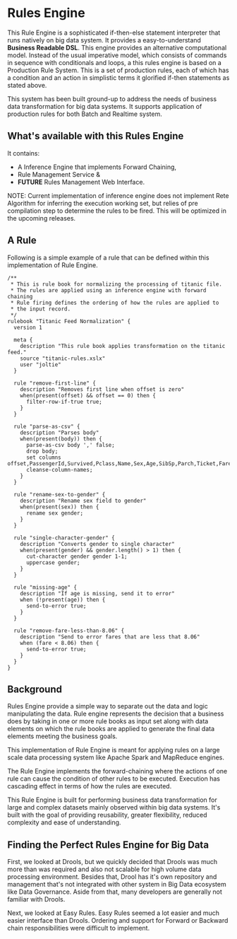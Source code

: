# Rules Engine

This Rule Engine is a sophisticated if-then-else statement interpreter that runs 
natively on big data system. It provides a easy-to-understand **Business Readable DSL**.
This engine provides an alternative computational model. Instead of the usual imperative model, 
which consists of commands in sequence with conditionals and loops, a this rules engine is based 
on a Production Rule System. This is a set of production rules, each of which has a condition and 
an action in simplistic terms it glorified if-then statements as stated above.

This system has been built ground-up to address the needs of business data transformation for big 
data systems. It supports application of production rules for both Batch and Realtime system. 

## What's available with this Rules Engine

It contains:

 * A Inference Engine that implements Forward Chaining,
 * Rule Management Service &
 * **FUTURE** Rules Management Web Interface. 
 
NOTE: Current implementation of inference engine does not implement
Rete Algorithm for inferring the execution working set,
but relies of pre compilation step to determine the rules to be fired.
This will be optimized in the upcoming releases. 

## A Rule

Following is a simple example of a rule that can be defined within this
implementation of Rule Engine.

```
/**
 * This is rule book for normalizing the processing of titanic file. 
 * The rules are applied using an inference engine with forward chaining
 * Rule firing defines the ordering of how the rules are applied to 
 * the input record.
 */
rulebook "Titanic Feed Normalization" {
  version 1

  meta {
    description "This rule book applies transformation on the titanic feed."
    source "titanic-rules.xslx"
    user "joltie"
  }

  rule "remove-first-line" {
    description "Removes first line when offset is zero"
    when(present(offset) && offset == 0) then {
      filter-row-if-true true;
    }
  }

  rule "parse-as-csv" {
    description "Parses body"
    when(present(body)) then {
      parse-as-csv body ',' false;
      drop body;
      set columns offset,PassengerId,Survived,Pclass,Name,Sex,Age,SibSp,Parch,Ticket,Fare,Cabin,Embarked;
      cleanse-column-names;
    }
  }

  rule "rename-sex-to-gender" {
    description "Rename sex field to gender"
    when(present(sex)) then {
      rename sex gender;
    }
  }

  rule "single-character-gender" {
    description "Converts gender to single character"
    when(present(gender) && gender.length() > 1) then {
      cut-character gender gender 1-1;
      uppercase gender;
    }
  }

  rule "missing-age" {
    description "If age is missing, send it to error"
    when (!present(age)) then {
      send-to-error true;
    }
  }
  
  rule "remove-fare-less-than-8.06" {
    description "Send to error fares that are less that 8.06"
    when (fare < 8.06) then {
      send-to-error true;
    }
  }
}
```


## Background

Rules Engine provide a simple way to separate out the data and logic manipulating the data.
Rule engine represents the decision that a business does by taking in one or more 
rule books as input set along with data
elements on which the rule books are applied to generate the final
data elements meeting the business goals.

This implementation of Rule Engine is meant for applying rules on
a large scale data processing system like Apache Spark and MapReduce engines.

The Rule Engine implements the forward-chaining where the actions of
one rule can cause the condition of other rules to be executed.
Execution has cascading effect in terms of how the rules are executed.

This Rule Engine is built for performing business data transformation
for large and complex datasets mainly observed within big data systems.
It's built with the goal of providing reusability, greater flexibility,
reduced complexity and ease of understanding.

## Finding the Perfect Rules Engine for Big Data

First, we looked at Drools, but we quickly decided that Drools was much
more than was required and also not scalable for high volume data processing
environment. Besides that, Drool has it's own repository and management
that's not integrated with other system in Big Data ecosystem like
Data Governance. Aside from that, many developers are generally not familiar
with Drools.

Next, we looked at Easy Rules. Easy Rules seemed a lot easier and much
easier interface than Drools. Ordering and support for Forward or Backward
chain responsibilities were difficult to implement.
